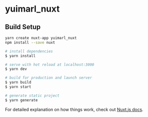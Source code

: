 # yuimarl_nuxt

## Build Setup

```bash
yarn create nuxt-app yuimarl_nuxt
npm install --save nuxt

# install dependencies
$ yarn install

# serve with hot reload at localhost:3000
$ yarn dev

# build for production and launch server
$ yarn build
$ yarn start

# generate static project
$ yarn generate
```

For detailed explanation on how things work, check out [Nuxt.js docs](https://nuxtjs.org).
